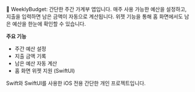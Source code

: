 💸 WeeklyBudget: 간단한 주간 가계부 앱입니다.
매주 사용 가능한 예산을 설정하고, 지출을 입력하면 남은 금액이 자동으로 계산됩니다. 위젯 기능을 통해 홈 화면에서도 남은 예산을 한눈에 확인할 수 있습니다.

**주요 기능**
- 주간 예산 설정
- 지출 금액 기록
- 남은 예산 자동 계산
- 홈 화면 위젯 지원 (SwiftUI)

Swift와 SwiftUI를 사용한 iOS 전용 간단한 개인 프로젝트입니다.
